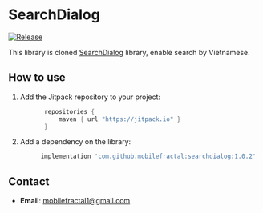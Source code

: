 SearchDialog
=====================
[![Release][jitpack-svg]][jitpack-link]

This library is cloned  [SearchDialog](https://github.com/mirrajabi/search-dialog) library, enable search by Vietnamese.

## How to use

1) Add the Jitpack repository to your project:
```groovy
          repositories {
              maven { url "https://jitpack.io" }
          }
```
2) Add a dependency on the library:
```groovy
         implementation 'com.github.mobilefractal:searchdialog:1.0.2'
```
## Contact
- **Email**: mobilefractal1@gmail.com

[jitpack-svg]: https://jitpack.io/v/mobilefractal/searchdialog.svg
[jitpack-link]: https://jitpack.io/#mobilefractal/searchdialog
